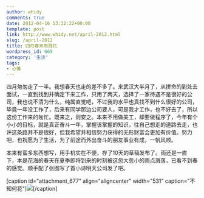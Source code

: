 ```yaml
---
author: whidy
comments: true
date: 2012-04-16 13:32:22+00:00
template: post
link: http://www.whidy.net/april-2012.html
slug: /april-2012
title: 四月春来雨溅花
wordpress_id: 669
category: '生活'
tags:
- 心情
---
```


四月匆匆走了一半。我想春天也走的差不多了。来武汉大半月了，从拼命的到处去面试，一直到找到并确定下来工作，只用了两天，选择了一家待遇不是很好的公司，我也说不清为什么，纯属直觉吧，不过我的水平也真找不到什么很好的公司，毕竟一年没工作了，后来有同学那边公司要人，可是我才工作，也不好去了，所以这份工作来的匆忙。既来之，则安之。本来不用做美工，却要做程序了，今年有个小小的目标，就是真正奋斗一年，掌握该掌握的知识，往自己想走的道路去走，也许这条路并不是很好，但我希望并相信努力获得的无形财富会更加有价值。努力吧，也祝愿为了生活，为了前途而外出奋斗的朋友事业有成，一帆风顺。

本来有蛮多东西想写，用手机实在不便，存了10天的草稿发布了。雨还是一直下，本是花海的春天在夏季即将到来的时刻被这忽大忽小的雨点溅落，已看不到春的感觉。顺手配了张图写了首小诗明天公司发了吧。

[caption id="attachment_677" align="aligncenter" width="531" caption="不知何花"][![](/wp-content/uploads/2012/04/By-whidy.jpg)](/wp-content/uploads/2012/04/By-whidy.jpg)[/caption]
